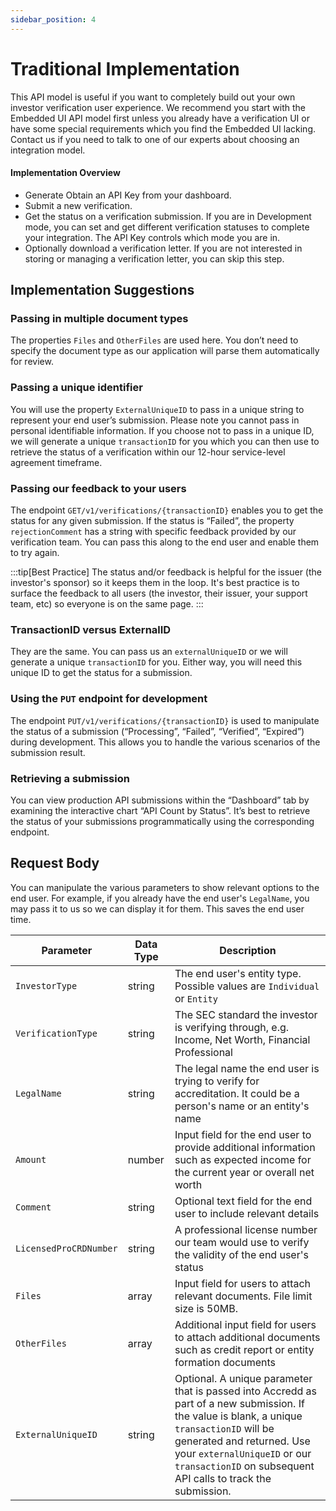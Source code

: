 ```yaml
---
sidebar_position: 4
---
```


# Traditional Implementation

This API model is useful if you want to completely build out your own investor verification user experience.  We recommend you start with the Embedded UI API model first unless you already have a verification UI or have some special requirements which you find the Embedded UI lacking.  Contact us if you need to talk to one of our experts about choosing an integration model.

#### Implementation Overview
- Generate Obtain an API Key from your dashboard.
- Submit a new verification.
- Get the status on a verification submission.  If you are in Development mode, you can set and get different verification statuses to complete your integration.  The API Key controls which mode you are in.
- Optionally download a verification letter.  If you are not interested in storing or managing a verification letter, you can skip this step.

## Implementation Suggestions

### Passing in multiple document types
The properties `Files` and `OtherFiles` are used here. You don’t need to specify the document type as our application will parse them automatically for review.


### Passing a unique identifier
You will use the property `ExternalUniqueID` to pass in a unique string to represent your end user’s submission. Please note you cannot pass in personal identifiable information. If you choose not to pass in a unique ID, we will generate a unique `transactionID` for you which you can then use to retrieve the status of a verification within our 12-hour service-level agreement timeframe.

### Passing our feedback to your users
The endpoint `GET/v1/verifications/{transactionID}` enables you to get the status for any given submission. If the status is “Failed”, the property `rejectionComment` has a string with specific feedback provided by our verification team. You can pass this along to the end user and enable them to try again.


:::tip[Best Practice]
The status and/or feedback is helpful for the issuer (the investor's sponsor) so it keeps them in the loop. It's best practice is to surface the feedback to all users (the investor, their issuer, your support team, etc) so everyone is on the same page.
:::

### TransactionID versus ExternalID
They are the same. You can pass us an `externalUniqueID` or we will generate a unique `transactionID` for you. Either way, you will need this unique ID to get the status for a submission.

### Using the `PUT` endpoint for development
The endpoint `PUT/v1/verifications/{transactionID}` is used to manipulate the status of a submission (“Processing”, “Failed”, “Verified”, “Expired”) during development. This allows you to handle the various scenarios of the submission result.

### Retrieving a submission
You can view production API submissions within the “Dashboard” tab by examining the interactive chart “API Count by Status”. It’s best to retrieve the status of your submissions programmatically using the corresponding endpoint. 

## Request Body
You can manipulate the various parameters to show relevant options to the end user. For example, if you already have the end user's `LegalName`, you may pass it to us so we can display it for them. This saves the end user time.

| Parameter                   | Data Type     | Description      |
|-----------------------------|---------------|------------------|
| `InvestorType`          | string    | The end user's entity type. Possible values are `Individual` or `Entity`|
| `VerificationType`      | string    | The SEC standard the investor is verifying through, e.g. Income, Net Worth, Financial Professional  |
| `LegalName`             | string    | The legal name the end user is trying to verify for accreditation. It could be a person's name or an entity's name|
| `Amount`                | number    | Input field for the end user to provide additional information such as expected income for the current year or overall net worth|
| `Comment`               | string    | Optional text field for the end user to include relevant details        |
| `LicensedProCRDNumber`  | string    | A professional license number our team would use to verify the validity of the end user's status|
| `Files`                 | array     | Input field for users to attach relevant documents. File limit size is 50MB. |
| `OtherFiles`            | array     | Additional input field for users to attach additional documents such as credit report or entity formation documents |
| `ExternalUniqueID`      | string    | Optional. A unique parameter that is passed into Accredd as part of a new submission. If the value is blank, a unique `transactionID` will be generated and returned. Use your `externalUniqueID` or our `transactionID` on subsequent API calls to track the submission. |

